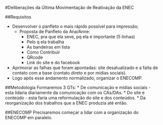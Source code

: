 #Deliberações da Última Movimentação de Reativação da ENEC


##Requisitos

- Desenvolver o panfleto o mais rápido possível para impressão;
	+ Proposta de Panfleto da Ana/Anne:
		* ENEC, pra que ela seve, pq ela é importante (5 linhas)
		* Pelo q ela trabalha
		* As bandeiras em lista
		* Como Contribuir
		* QRcode
		* Link do site e do facebook
- Aprimorar as falhas que foram apontadas: site desatualizado e a falta de contato com a base (contato direto e por mídias sociais).
- Logo após esse andamento normalizado, organizar o ENECOMP.

##Metodologia
	Formaremos 3 GTs:
		* De comunicação e mídias sociais - esta lidaria diariamente da comunicação com os CAs/DAs.
		* Do site e conteúdo - esta faria uma reformulação do site e dos conteúdos.
		* Da reorganização dos trabalhos que a ENEC produzia até então.

##ENECOMP
	Precisaremos começar a lidar com a organização do ENECOMP em paralelo.
